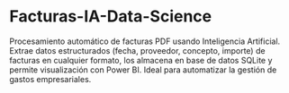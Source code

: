 # Facturas-IA-Data-Science
Procesamiento automático de facturas PDF usando Inteligencia Artificial. Extrae datos estructurados (fecha, proveedor, concepto, importe) de facturas en cualquier formato, los almacena en base de datos SQLite y permite visualización con Power BI. Ideal para automatizar la gestión de gastos empresariales.
